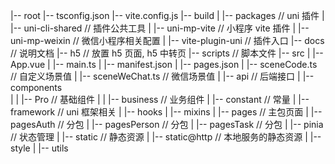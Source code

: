 |-- root
    |-- tsconfig.json
    |-- vite.config.js
    |-- build
    |   |-- packages                       // uni 插件
    |       |-- uni-cli-shared             // 插件公共工具
    |       |-- uni-mp-vite                // 小程序 vite 插件
    |       |-- uni-mp-weixin              // 微信小程序相关配置
    |       |-- vite-plugin-uni            // 插件入口
    |-- docs                               // 说明文档
    |-- h5                                 // 放置 h5 页面, h5 中转页
    |-- scripts                            // 脚本文件
    |-- src
    |   |-- App.vue
    |   |-- main.ts
    |   |-- manifest.json
    |   |-- pages.json
    |   |-- sceneCode.ts                   // 自定义场景值
    |   |-- sceneWeChat.ts                 // 微信场景值
    |   |-- api                            // 后端接口
    |   |-- components                    
    |   |   |-- Pro                        // 基础组件
    |   |   |-- business                   // 业务组件
    |   |-- constant                       // 常量
    |   |-- framework                      // uni 框架相关
    |   |-- hooks
    |   |-- mixins
    |   |-- pages                          // 主包页面
    |   |-- pagesAuth                      // 分包
    |   |-- pagesPerson                    // 分包
    |   |-- pagesTask                      // 分包
    |   |-- pinia                          // 状态管理
    |   |-- static                         // 静态资源
    |   |-- static@http                    // 本地服务的静态资源
    |   |-- style
    |   |-- utils

